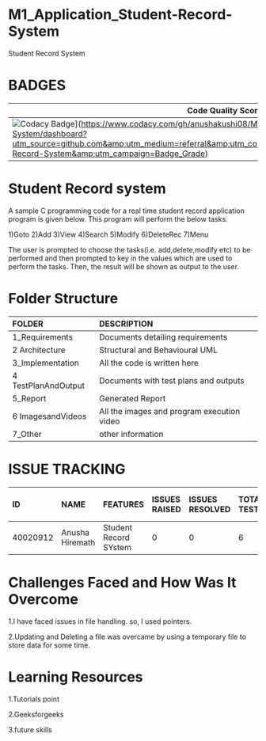 # M1_Application_Student-Record-System

Student Record System

# BADGES
 |Code Quality Score|
 |------------------|
 | ![Codacy Badge](https://app.codacy.com/project/badge/Grade/5b2ba98122b14294813c69c4f04c9bd1)](https://www.codacy.com/gh/anushakushi08/M1_Application_Student-Record-System/dashboard?utm_source=github.com&amp;utm_medium=referral&amp;utm_content=anushakushi08/M1_Application_Student-Record-System&amp;utm_campaign=Badge_Grade)|

# **Student Record system**
A sample C programming code for a real time student record application program is given below. This program will perform the below tasks.


1)Goto
2)Add
3)View
4)Search
5)Modify
6)DeleteRec
7)Menu

The user is prompted to choose the tasks(i.e. add,delete,modify etc)  to be performed and then prompted to key in the values which are used to perform the tasks. Then, the result will be shown as output to the user.

# Folder Structure
|FOLDER|DESCRIPTION|
|:-----|:----------|
|1_Requirements|Documents detailing requirements|
|2 Architecture|Structural and Behavioural UML|
|3_Implementation|All the code is written here|
|4 TestPlanAndOutput|Documents with test plans and outputs|
|5_Report|Generated Report|
|6 ImagesandVideos|All the images and program execution video|
|7_Other|other information|


# ISSUE TRACKING
|ID|NAME|FEATURES|ISSUES RAISED|ISSUES RESOLVED|TOTAL TESTCASES|TOTAL TESTCASES PASSED|
|:----|:---|:-------|:------------|:--------------|:--------------|:---------------------|
|40020912|Anusha Hiremath|Student Record SYstem|0|0|6|6|


# Challenges Faced and How Was It Overcome
1.I have faced issues in file handling. so, I used pointers.

2.Updating and Deleting a file was overcame by using a temporary file to store data for some time.

# Learning Resources
1.Tutorials point

2.Geeksforgeeks

3.future skills



